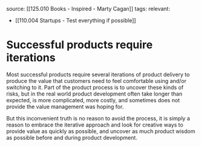 source: [[125.010 Books - Inspired - Marty Cagan]]
tags:
relevant:
- [[110.004 Startups - Test everything if possible]]

# Successful products require iterations

Most successful products require several iterations of product delivery to produce the value that customers need to feel comfortable using and/or switching to it. Part of the product process is to uncover these kinds of risks, but in the real world product development often take longer than expected, is more complicated, more costly, and sometimes does not provide the value management was hoping for.

But this inconvenient truth is no reason to avoid the process, it is simply a reason to embrace the iterative approach and look for creative ways to provide value as quickly as possible, and uncover as much product wisdom as possible before and during product development.
